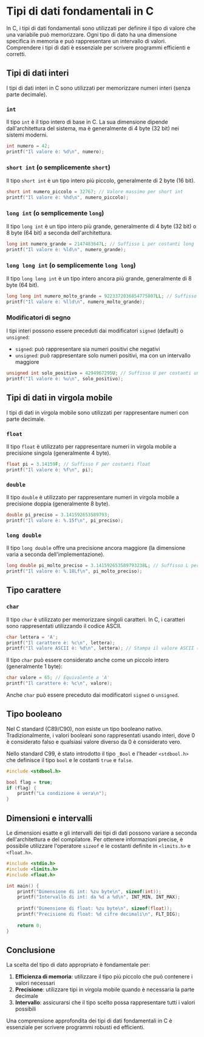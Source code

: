 # Tipi di dati fondamentali in C

In C, i tipi di dati fondamentali sono utilizzati per definire il tipo di valore che una variabile può memorizzare. Ogni tipo di dato ha una dimensione specifica in memoria e può rappresentare un intervallo di valori. Comprendere i tipi di dati è essenziale per scrivere programmi efficienti e corretti.

## Tipi di dati interi

I tipi di dati interi in C sono utilizzati per memorizzare numeri interi (senza parte decimale).

### `int`

Il tipo `int` è il tipo intero di base in C. La sua dimensione dipende dall'architettura del sistema, ma è generalmente di 4 byte (32 bit) nei sistemi moderni.

```c
int numero = 42;
printf("Il valore è: %d\n", numero);
```

### `short int` (o semplicemente `short`)

Il tipo `short int` è un tipo intero più piccolo, generalmente di 2 byte (16 bit).

```c
short int numero_piccolo = 32767; // Valore massimo per short int
printf("Il valore è: %hd\n", numero_piccolo);
```

### `long int` (o semplicemente `long`)

Il tipo `long int` è un tipo intero più grande, generalmente di 4 byte (32 bit) o 8 byte (64 bit) a seconda dell'architettura.

```c
long int numero_grande = 2147483647L; // Suffisso L per costanti long
printf("Il valore è: %ld\n", numero_grande);
```

### `long long int` (o semplicemente `long long`)

Il tipo `long long int` è un tipo intero ancora più grande, generalmente di 8 byte (64 bit).

```c
long long int numero_molto_grande = 9223372036854775807LL; // Suffisso LL per costanti long long
printf("Il valore è: %lld\n", numero_molto_grande);
```

### Modificatori di segno

I tipi interi possono essere preceduti dai modificatori `signed` (default) o `unsigned`:

- `signed`: può rappresentare sia numeri positivi che negativi
- `unsigned`: può rappresentare solo numeri positivi, ma con un intervallo maggiore

```c
unsigned int solo_positivo = 4294967295U; // Suffisso U per costanti unsigned
printf("Il valore è: %u\n", solo_positivo);
```

## Tipi di dati in virgola mobile

I tipi di dati in virgola mobile sono utilizzati per rappresentare numeri con parte decimale.

### `float`

Il tipo `float` è utilizzato per rappresentare numeri in virgola mobile a precisione singola (generalmente 4 byte).

```c
float pi = 3.14159F; // Suffisso F per costanti float
printf("Il valore è: %f\n", pi);
```

### `double`

Il tipo `double` è utilizzato per rappresentare numeri in virgola mobile a precisione doppia (generalmente 8 byte).

```c
double pi_preciso = 3.141592653589793;
printf("Il valore è: %.15f\n", pi_preciso);
```

### `long double`

Il tipo `long double` offre una precisione ancora maggiore (la dimensione varia a seconda dell'implementazione).

```c
long double pi_molto_preciso = 3.141592653589793238L; // Suffisso L per costanti long double
printf("Il valore è: %.18Lf\n", pi_molto_preciso);
```

## Tipo carattere

### `char`

Il tipo `char` è utilizzato per memorizzare singoli caratteri. In C, i caratteri sono rappresentati utilizzando il codice ASCII.

```c
char lettera = 'A';
printf("Il carattere è: %c\n", lettera);
printf("Il valore ASCII è: %d\n", lettera); // Stampa il valore ASCII (65 per 'A')
```

Il tipo `char` può essere considerato anche come un piccolo intero (generalmente 1 byte):

```c
char valore = 65; // Equivalente a 'A'
printf("Il carattere è: %c\n", valore);
```

Anche `char` può essere preceduto dai modificatori `signed` o `unsigned`.

## Tipo booleano

Nel C standard (C89/C90), non esiste un tipo booleano nativo. Tradizionalmente, i valori booleani sono rappresentati usando interi, dove 0 è considerato falso e qualsiasi valore diverso da 0 è considerato vero.

Nello standard C99, è stato introdotto il tipo `_Bool` e l'header `<stdbool.h>` che definisce il tipo `bool` e le costanti `true` e `false`.

```c
#include <stdbool.h>

bool flag = true;
if (flag) {
    printf("La condizione è vera\n");
}
```

## Dimensioni e intervalli

Le dimensioni esatte e gli intervalli dei tipi di dati possono variare a seconda dell'architettura e del compilatore. Per ottenere informazioni precise, è possibile utilizzare l'operatore `sizeof` e le costanti definite in `<limits.h>` e `<float.h>`.

```c
#include <stdio.h>
#include <limits.h>
#include <float.h>

int main() {
    printf("Dimensione di int: %zu byte\n", sizeof(int));
    printf("Intervallo di int: da %d a %d\n", INT_MIN, INT_MAX);
    
    printf("Dimensione di float: %zu byte\n", sizeof(float));
    printf("Precisione di float: %d cifre decimali\n", FLT_DIG);
    
    return 0;
}
```

## Conclusione

La scelta del tipo di dato appropriato è fondamentale per:

1. **Efficienza di memoria**: utilizzare il tipo più piccolo che può contenere i valori necessari
2. **Precisione**: utilizzare tipi in virgola mobile quando è necessaria la parte decimale
3. **Intervallo**: assicurarsi che il tipo scelto possa rappresentare tutti i valori possibili

Una comprensione approfondita dei tipi di dati fondamentali in C è essenziale per scrivere programmi robusti ed efficienti.